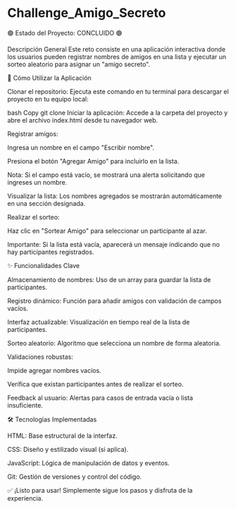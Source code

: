 # Challenge_Amigo_Secreto

🟢 Estado del Proyecto: CONCLUIDO 🟢

Descripción General
Este reto consiste en una aplicación interactiva donde los usuarios pueden registrar nombres de amigos en una lista y ejecutar un sorteo aleatorio para asignar un "amigo secreto".

📌 Cómo Utilizar la Aplicación

Clonar el repositorio:
Ejecuta este comando en tu terminal para descargar el proyecto en tu equipo local:

bash
Copy
git clone 
Iniciar la aplicación:
Accede a la carpeta del proyecto y abre el archivo index.html desde tu navegador web.

Registrar amigos:

Ingresa un nombre en el campo "Escribir nombre".

Presiona el botón "Agregar Amigo" para incluirlo en la lista.

Nota: Si el campo está vacío, se mostrará una alerta solicitando que ingreses un nombre.

Visualizar la lista:
Los nombres agregados se mostrarán automáticamente en una sección designada.

Realizar el sorteo:

Haz clic en "Sortear Amigo" para seleccionar un participante al azar.

Importante: Si la lista está vacía, aparecerá un mensaje indicando que no hay participantes registrados.

✨ Funcionalidades Clave

Almacenamiento de nombres: Uso de un array para guardar la lista de participantes.

Registro dinámico: Función para añadir amigos con validación de campos vacíos.

Interfaz actualizable: Visualización en tiempo real de la lista de participantes.

Sorteo aleatorio: Algoritmo que selecciona un nombre de forma aleatoria.

Validaciones robustas:

Impide agregar nombres vacíos.

Verifica que existan participantes antes de realizar el sorteo.

Feedback al usuario: Alertas para casos de entrada vacía o lista insuficiente.

🛠 Tecnologías Implementadas

HTML: Base estructural de la interfaz.

CSS: Diseño y estilizado visual (si aplica).

JavaScript: Lógica de manipulación de datos y eventos.

Git: Gestión de versiones y control del código.

✅ ¡Listo para usar! Simplemente sigue los pasos y disfruta de la experiencia.
